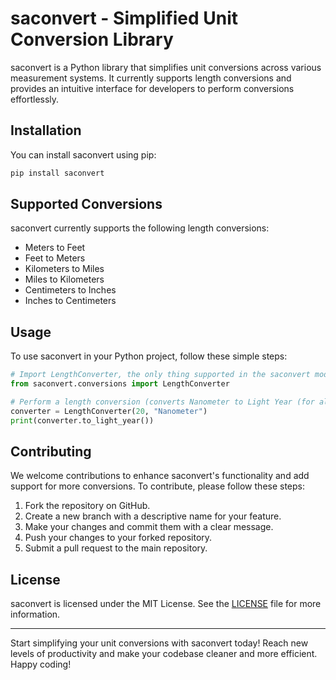 # saconvert - Simplified Unit Conversion Library

saconvert is a Python library that simplifies unit conversions across various measurement systems. It currently supports length conversions and provides an intuitive interface for developers to perform conversions effortlessly.

## Installation

You can install saconvert using pip:

```bash
pip install saconvert
```

## Supported Conversions

saconvert currently supports the following length conversions:

- Meters to Feet
- Feet to Meters
- Kilometers to Miles
- Miles to Kilometers
- Centimeters to Inches
- Inches to Centimeters

## Usage

To use saconvert in your Python project, follow these simple steps:

```python
# Import LengthConverter, the only thing supported in the saconvert module (for now)
from saconvert.conversions import LengthConverter

# Perform a length conversion (converts Nanometer to Light Year (for all the different conversions, scroll below!))
converter = LengthConverter(20, "Nanometer")
print(converter.to_light_year())
```

## Contributing

We welcome contributions to enhance saconvert's functionality and add support for more conversions. To contribute, please follow these steps:

1. Fork the repository on GitHub.
2. Create a new branch with a descriptive name for your feature.
3. Make your changes and commit them with a clear message.
4. Push your changes to your forked repository.
5. Submit a pull request to the main repository.

## License

saconvert is licensed under the MIT License. See the [LICENSE](LICENSE) file for more information.

---

Start simplifying your unit conversions with saconvert today! Reach new levels of productivity and make your codebase cleaner and more efficient. Happy coding!
